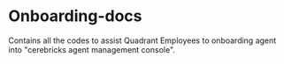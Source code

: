 # Onboarding-docs
Contains all the codes to assist Quadrant Employees to onboarding agent into "cerebricks agent management console".
